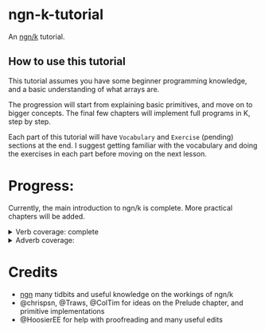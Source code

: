 # ngn-k-tutorial
An [ngn/k](https://codeberg.org/ngn/k) tutorial.

## How to use this tutorial

This tutorial assumes you have some beginner programming knowledge, and a basic understanding of what arrays are.

The progression will start from explaining basic primitives, and move on to bigger concepts. The final few chapters will implement full programs in K, step by step.

Each part of this tutorial will have `Vocabulary` and `Exercise` (pending) sections at the end. I suggest getting familiar with the vocabulary and doing the exercises in each part before moving on the next lesson.

# Progress:
Currently, the main introduction to ngn/k is complete. More practical chapters will be added.
<details>
<summary>Verb coverage: complete</summary>
 - [x] identity
 - [x] right
 - [x] plus
 - [x] flip
 - [x] product
 - [x] first
 - [x] minus
 - [x] subtract
 - [x] divide
 - [x] square root
 - [x] first
 - [x] multiply
 - [x] range, odometer
 - [x] keys
 - [x] create dict
 - [x] mod
 - [x] where
 - [x] min
 - [x] reverse
 - [x] max
 - [x] grade up
 - [x] lesser
 - [x] grade down
 - [x] greater
 - [x] group
 - [x] identity matrix
 - [x] equal
 - [x] not
 - [x] match
 - [x] enlist
 - [x] concat
 - [x] null?
 - [x] except
 - [x] fill
 - [x] length
 - [x] reshape
 - [x] floor
 - [x] lowercase
 - [x] drop
 - [x] delete
 - [x] cut
 - [x] string
 - [x] pad
 - [x] cast
 - [x] distinct
 - [x] random float
 - [x] find
 - [x] random
 - [x] at
 - [x] type
 - [x] dot
 - [x] eval
 - [x] values
 - [x] if
</details>

<details> 
<summary> Adverb coverage: </summary>
- [x] each
- [x] binary search
- [x] over 
- [x] fixedpoint
- [x] for
- [x] while
- [x] join
- [x] base encode	
- [x]	scan
- [x] scan-fixedpoint
- [x] scan-for
- [x] scan-while 
- [x] split
- [x] base decode
- [x]	each prior 
- [x] windows
- [x] each right
- [x]	each left

</details>

# Credits
 - [ngn](https://codeberg.org/ngn/k) many tidbits and useful knowledge on the workings of ngn/k
 - @chrispsn, @Traws, @ColTim for ideas on the Prelude chapter, and primitive implementations
 - @HoosierEE for help with proofreading and many useful edits